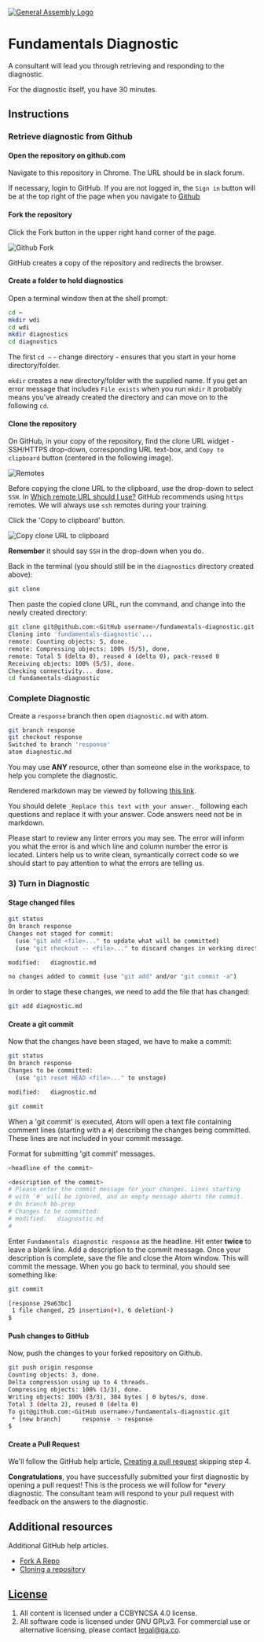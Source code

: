 [![General Assembly Logo](https://camo.githubusercontent.com/1a91b05b8f4d44b5bbfb83abac2b0996d8e26c92/687474703a2f2f692e696d6775722e636f6d2f6b6538555354712e706e67)](https://generalassemb.ly/education/web-development-immersive)

# Fundamentals Diagnostic

A consultant will lead you through retrieving and responding to the diagnostic.

For the diagnostic itself, you have 30 minutes.

## Instructions

### Retrieve diagnostic from Github

#### Open the repository on github.com

Navigate to this repository in Chrome.  The URL should be in slack forum.

If necessary, login to GitHub.  If you are not logged in, the `Sign in` button
will be at the top right of the page when you navigate to
[Github](https://github.com.)

#### Fork the repository

Click the Fork button in the upper right hand corner of the page.

![Github Fork](https://help.github.com/assets/images/help/repository/fork_button.jpg)

GitHub creates a copy of the repository and redirects the browser.

#### Create a folder to hold diagnostics

Open a terminal window then at the shell prompt:

```sh
cd ~
mkdir wdi
cd wdi
mkdir diagnostics
cd diagnostics
```

The first `cd ~` - change directory - ensures that you start in your home
directory/folder.

`mkdir` creates a new directory/folder with the supplied name.  If you get an
error message that includes `File exists` when you run `mkdir` it probably means
you've already created the directory and can move on to the following `cd`.

#### Clone the repository

On GitHub, in your copy of the repository, find the clone URL widget - SSH/HTTPS
drop-down, corresponding URL text-box, and `Copy to clipboard` button (centered
in the following image).

![Remotes](https://cloud.githubusercontent.com/assets/10408784/13907024/1ea37866-eebb-11e5-9a91-a1898e351c13.png)

Before copying the clone URL to the clipboard, use the drop-down to select
`SSH`. In [Which remote URL should I
use?](https://help.github.com/articles/which-remote-url-should-i-use/) GitHub
recommends using `https` remotes.  We will always use `ssh` remotes during your
training.

Click the 'Copy to clipboard' button.

![Copy clone URL to clipboard](https://cloud.githubusercontent.com/assets/8379295/15277267/c00d03b0-1acc-11e6-97bb-70e52ffdfd44.png)

**Remember** it should say `SSH` in the drop-down when you do.

Back in the terminal (you should still be in the `diagnostics` directory created
above):

```sh
git clone
```

Then paste the copied clone URL, run the command, and change into the newly
created directory:

```sh
git clone git@github.com:<GitHub username>/fundamentals-diagnostic.git
Cloning into 'fundamentals-diagnostic'...
remote: Counting objects: 5, done.
remote: Compressing objects: 100% (5/5), done.
remote: Total 5 (delta 0), reused 4 (delta 0), pack-reused 0
Receiving objects: 100% (5/5), done.
Checking connectivity... done.
cd fundamentals-diagnostic
```

### Complete Diagnostic

Create a `response` branch then open `diagnostic.md` with atom.

```sh
git branch response
git checkout response
Switched to branch 'response'
atom diagnostic.md
```

You may use **ANY** resource, other than someone else in the workspace, to help
you complete the diagnostic.

Rendered markdown may be viewed by following [this link](diagnostic.md).

You should delete `_Replace this text with your answer._` following each
questions and replace it with your answer.  Code answers need not be in
markdown.

Please start to review any linter errors you may see. The error will inform you
what the error is and which line and column number the error is located. Linters
help us to write clean, symantically correct code so we should start to pay
attention to what the errors are telling us.

### 3) Turn in Diagnostic

#### Stage changed files

```sh
git status
On branch response
Changes not staged for commit:
  (use "git add <file>..." to update what will be committed)
  (use "git checkout -- <file>..." to discard changes in working directory)

modified:   diagnostic.md

no changes added to commit (use "git add" and/or "git commit -a")
```

In order to stage these changes, we need to add the file that has changed:

```sh
git add diagnostic.md
```

#### Create a git commit

Now that the changes have been staged, we have to make a commit:

```sh
git status
On branch response
Changes to be committed:
  (use "git reset HEAD <file>..." to unstage)

modified:   diagnostic.md
```

```sh
git commit
```

When a 'git commit' is executed, Atom will open a text file containing comment
lines (starting with a `#`) describing the changes being committed.  These lines
are not included in your commit message.

Format for submitting 'git commit' messages.

```sh
<headline of the commit>

<description of the commit>
# Please enter the commit message for your changes. Lines starting
# with '#' will be ignored, and an empty message aborts the commit.
# On branch bb-prep
# Changes to be committed:
# modified:   diagnostic.md
#
```

Enter `Fundamentals diagnostic response` as the headline. Hit enter **twice** to
leave a blank line. Add a description to the commit message. Once your
description is complete, save the file and close the Atom window. This will
commit the message. When you go back to terminal, you should see something like:

```sh
git commit

[response 29a63bc]
 1 file changed, 25 insertion(+), 6 deletion(-)
$
```

#### Push changes to GitHub

Now, push the changes to your forked repository on Github.

```sh
git push origin response
Counting objects: 3, done.
Delta compression using up to 4 threads.
Compressing objects: 100% (3/3), done.
Writing objects: 100% (3/3), 304 bytes | 0 bytes/s, done.
Total 3 (delta 2), reused 0 (delta 0)
To git@github.com:<GitHub username>/fundamentals-diagnostic.git
 * [new branch]      response -> response
$
```

#### Create a Pull Request

We'll follow the GitHub help article, [Creating a pull
request](https://help.github.com/articles/creating-a-pull-request/) skipping
step 4.

**Congratulations**, you have successfully submitted your first diagnostic by
opening a pull request! This is the process we will follow for **every*
diagnostic. The consultant team will respond to your pull request with feedback
on the answers to the diagnostic.

## Additional resources

Additional GitHub help articles.

-   [Fork A Repo](https://help.github.com/articles/fork-a-repo/)
-   [Cloning a repository](https://help.github.com/articles/cloning-a-repository/)

## [License](LICENSE)

1.  All content is licensed under a CC­BY­NC­SA 4.0 license.
1.  All software code is licensed under GNU GPLv3. For commercial use or
    alternative licensing, please contact legal@ga.co.
